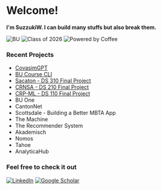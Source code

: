 # Welcome! 

**I'm SuzzukiW. I can build many stuffs but also break them.**

![BU](https://img.shields.io/badge/STUDENT%20AT-BOSTON%20UNIVERSITY%20Faculty%20of%20Computing%20%26%20Data%20Sciences-red?style=for-the-badge&logo)
![Class of 2026](https://img.shields.io/badge/Class%20of-2026-blue?style=for-the-badge&logo=graduation-cap)
![Powered by Coffee](https://img.shields.io/badge/Powered%20by-Coffee-brown?style=for-the-badge&logo=coffee)

### Recent Projects

- [CovasimGPT](https://chat.openai.com/g/g-1MYIjAM8I-covasimgpt)
- [BU Course CLI](https://github.com/SuzzukiW/bu-course-cli)
- [Sacaton - DS 310 Final Project](https://github.com/SuzzukiW/Sacaton)
- [CRNSA - DS 210 Final Project](https://github.com/SuzzukiW/CRNSA)
- [CRP-ML - DS 110 Final Project](https://github.com/SuzzukiW/CRP-ML)
- BU One
- CantonNet
- Scottsdale - Building a Better MBTA App
- The Machine
- The Recommender System
- Akademisch
- Nomos
- Tahoe
- AnalyticaHub

### Feel free to check it out

[![LinkedIn](https://img.shields.io/badge/LinkedIn-0077B5?style=for-the-badge&logo=linkedin&logoColor=white)](https://www.linkedin.com/in/xfu22/)
[![Google Scholar](https://img.shields.io/badge/Google_Scholar-4285F4?style=for-the-badge&logo=google-scholar&logoColor=white)](https://scholar.google.com/citations?user=3CzDreAAAAAJ&hl=en&authuser=1)
